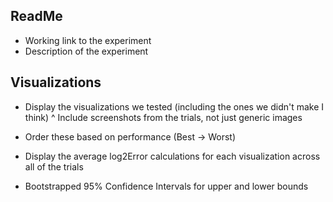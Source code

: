 ## ReadMe
- Working link to the experiment
- Description of the experiment

## Visualizations
- Display the visualizations we tested (including the ones we didn't make I think)
^ Include screenshots from the trials, not just generic images
- Order these based on performance (Best -> Worst)

- Display the average log2Error calculations for each visualization across all of the trials
- Bootstrapped 95% Confidence Intervals for upper and lower bounds
